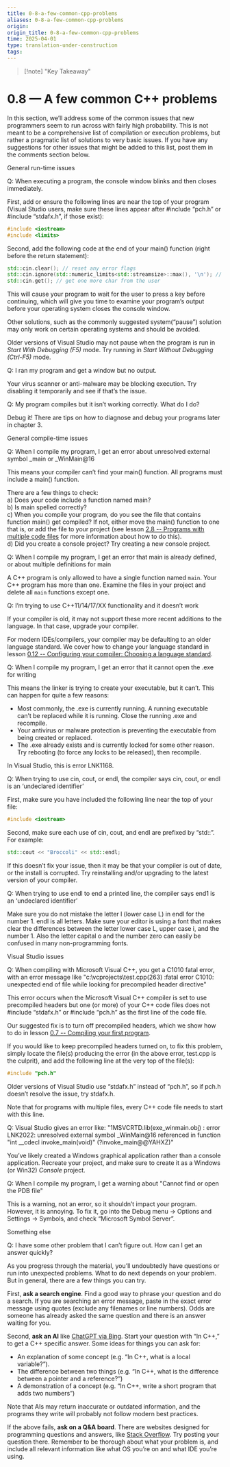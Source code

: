 ```yaml
---
title: 0-8-a-few-common-cpp-problems
aliases: 0-8-a-few-common-cpp-problems
origin: 
origin_title: 0-8-a-few-common-cpp-problems
time: 2025-04-01 
type: translation-under-construction
tags:
---
```


> [!note] "Key Takeaway"

# 0.8 — A few common C++ problems

In this section, we’ll address some of the common issues that new programmers seem to run across with fairly high probability. This is not meant to be a comprehensive list of compilation or execution problems, but rather a pragmatic list of solutions to very basic issues. If you have any suggestions for other issues that might be added to this list, post them in the comments section below.

General run-time issues

Q: When executing a program, the console window blinks and then closes immediately.

First, add or ensure the following lines are near the top of your program (Visual Studio users, make sure these lines appear after #include “pch.h” or #include “stdafx.h”, if those exist):

```cpp
#include <iostream>
#include <limits>
```

Second, add the following code at the end of your main() function (right before the return statement):

```cpp
std::cin.clear(); // reset any error flags
std::cin.ignore(std::numeric_limits<std::streamsize>::max(), '\n'); // ignore any characters in the input buffer until we find an enter character
std::cin.get(); // get one more char from the user
```

This will cause your program to wait for the user to press a key before continuing, which will give you time to examine your program’s output before your operating system closes the console window.

Other solutions, such as the commonly suggested system(“pause”) solution may only work on certain operating systems and should be avoided.

Older versions of Visual Studio may not pause when the program is run in *Start With Debugging (F5)* mode. Try running in *Start Without Debugging (Ctrl-F5)* mode.

Q: I ran my program and get a window but no output.

Your virus scanner or anti-malware may be blocking execution. Try disabling it temporarily and see if that’s the issue.

Q: My program compiles but it isn’t working correctly. What do I do?

Debug it! There are tips on how to diagnose and debug your programs later in chapter 3.

General compile-time issues

Q: When I compile my program, I get an error about unresolved external symbol \_main or \_WinMain@16

This means your compiler can’t find your main() function. All programs must include a main() function.

There are a few things to check:\
a) Does your code include a function named main?\
b) Is main spelled correctly?\
c) When you compile your program, do you see the file that contains function main() get compiled? If not, either move the main() function to one that is, or add the file to your project (see lesson [2.8 -- Programs with multiple code files](https://www.learncpp.com/cpp-tutorial/programs-with-multiple-code-files/) for more information about how to do this).\
d) Did you create a console project? Try creating a new console project.

Q: When I compile my program, I get an error that main is already defined, or about multiple definitions for main

A C++ program is only allowed to have a single function named `main`. Your C++ program has more than one. Examine the files in your project and delete all `main` functions except one.

Q: I’m trying to use C++11/14/17/XX functionality and it doesn’t work

If your compiler is old, it may not support these more recent additions to the language. In that case, upgrade your compiler.

For modern IDEs/compilers, your compiler may be defaulting to an older language standard. We cover how to change your language standard in lesson [0.12 -- Configuring your compiler: Choosing a language standard](https://www.learncpp.com/cpp-tutorial/configuring-your-compiler-choosing-a-language-standard/).

Q: When I compile my program, I get an error that it cannot open the .exe for writing

This means the linker is trying to create your executable, but it can’t. This can happen for quite a few reasons:

- Most commonly, the .exe is currently running. A running executable can’t be replaced while it is running. Close the running .exe and recompile.
- Your antivirus or malware protection is preventing the executable from being created or replaced.
- The .exe already exists and is currently locked for some other reason. Try rebooting (to force any locks to be released), then recompile.

In Visual Studio, this is error LNK1168.

Q: When trying to use cin, cout, or endl, the compiler says cin, cout, or endl is an ‘undeclared identifier’

First, make sure you have included the following line near the top of your file:

```cpp
#include <iostream>
```

Second, make sure each use of cin, cout, and endl are prefixed by “std::”. For example:

```cpp
std::cout << "Broccoli" << std::endl;
```

If this doesn’t fix your issue, then it may be that your compiler is out of date, or the install is corrupted. Try reinstalling and/or upgrading to the latest version of your compiler.

Q: When trying to use endl to end a printed line, the compiler says end1 is an ‘undeclared identifier’

Make sure you do not mistake the letter l (lower case L) in endl for the number 1. endl is all letters. Make sure your editor is using a font that makes clear the differences between the letter lower case L, upper case i, and the number 1. Also the letter capital o and the number zero can easily be confused in many non-programming fonts.

Visual Studio issues

Q: When compiling with Microsoft Visual C++, you get a C1010 fatal error, with an error message like "c:\\vcprojects\\test.cpp(263) :fatal error C1010: unexpected end of file while looking for precompiled header directive"

This error occurs when the Microsoft Visual C++ compiler is set to use precompiled headers but one (or more) of your C++ code files does not #include “stdafx.h” or #include “pch.h” as the first line of the code file.

Our suggested fix is to turn off precompiled headers, which we show how to do in lesson [0.7 -- Compiling your first program](https://www.learncpp.com/cpp-tutorial/compiling-your-first-program/).

If you would like to keep precompiled headers turned on, to fix this problem, simply locate the file(s) producing the error (in the above error, test.cpp is the culprit), and add the following line at the very top of the file(s):

```cpp
#include "pch.h"
```

Older versions of Visual Studio use “stdafx.h” instead of “pch.h”, so if pch.h doesn’t resolve the issue, try stdafx.h.

Note that for programs with multiple files, every C++ code file needs to start with this line.

Q: Visual Studio gives an error like: "1MSVCRTD.lib(exe_winmain.obj) : error LNK2022: unresolved external symbol \_WinMain@16 referenced in function "int \_\_cdecl invoke_main(void)" (?invoke_main@@YAHXZ)"

You’ve likely created a Windows graphical application rather than a console application. Recreate your project, and make sure to create it as a Windows (or Win32) *Console* project.

Q: When I compile my program, I get a warning about "Cannot find or open the PDB file"

This is a warning, not an error, so it shouldn’t impact your program. However, it is annoying. To fix it, go into the Debug menu -> Options and Settings -> Symbols, and check “Microsoft Symbol Server”.

Something else

Q: I have some other problem that I can’t figure out. How can I get an answer quickly?

As you progress through the material, you’ll undoubtedly have questions or run into unexpected problems. What to do next depends on your problem. But in general, there are a few things you can try.

First, **ask a search engine**. Find a good way to phrase your question and do a search. If you are searching an error message, paste in the exact error message using quotes (exclude any filenames or line numbers). Odds are someone has already asked the same question and there is an answer waiting for you.

Second, **ask an AI** like [ChatGPT via Bing](https://www.bing.com/chat). Start your question with “In C++,” to get a C++ specific answer. Some ideas for things you can ask for:

- An explanation of some concept (e.g. “In C++, what is a local variable?”).
- The difference between two things (e.g. “In C++, what is the difference between a pointer and a reference?”)
- A demonstration of a concept (e.g. “In C++, write a short program that adds two numbers”)

Note that AIs may return inaccurate or outdated information, and the programs they write will probably not follow modern best practices.

If the above fails, **ask on a Q&A board**. There are websites designed for programming questions and answers, like [Stack Overflow](https://www.stackoverflow.com). Try posting your question there. Remember to be thorough about what your problem is, and include all relevant information like what OS you’re on and what IDE you’re using.
